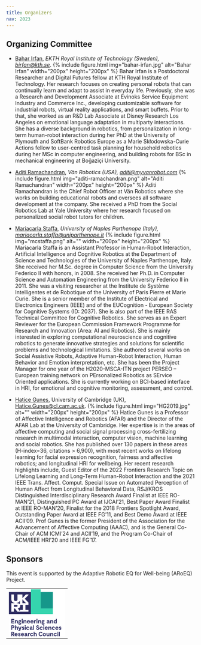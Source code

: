 ```yaml
---
title: Organizers
nav: 2023
---
```


## Organizing Committee

<div class="id-pics" markdown="1">

- [Bahar Irfan](https://www.baharirfan.com/), *EKTH Royal Institute of Technology (Sweden), birfan@kth.se*. 
{% include figure.html img="bahar-irfan.jpg" alt="Bahar Irfan" width="200px" height="200px" %}
Bahar Irfan is a Postdoctoral Researcher and Digital Futures fellow at KTH Royal Institute of Technology. Her research focuses on creating personal robots that can continually learn and adapt to assist in everyday life. Previously, she was a Research and Development Associate at Evinoks Service Equipment Industry and Commerce Inc., developing customizable software for industrial robots, virtual reality applications, and smart buffets. Prior to that, she worked as an R&D Lab Associate at Disney Research Los Angeles on emotional language adaptation in multiparty interactions.
She has a diverse background in robotics, from personalization in long-term human-robot interaction during her PhD at the University of Plymouth and SoftBank Robotics Europe as a Marie Skłodowska-Curie Actions fellow to user-centred task planning for household robotics during her MSc in computer engineering, and building robots for BSc in mechanical engineering at Boğaziçi University.

- [Aditi Ramachandran](http://www.aditiramachandran.com/), *Vän Robotics (USA), aditi@myvanrobot.com*
{% include figure.html img="aditi-ramachandran.png" alt="Aditi Ramachandran" width="200px" height="200px" %}
Aditi Ramachandran is the Chief Robot Officer at Vän Robotics where she works on building educational robots and oversees all software development at the company. She received a PhD from the Social Robotics Lab at Yale University where her research focused on personalized social robot tutors for children.

- [Mariacarla Staffa](https://sites.google.com/view/mariacarlastaffa/home), *University of Naples Parthenope (Italy), mariacarla.staffa@uniparthenope.it*
{% include figure.html img="mcstaffa.png" alt="" width="200px" height="200px" %}
Mariacarla Staffa is an Assistant Professor in Human-Robot Interaction, Artificial Intelligence and Cognitive Robotics at the Department of Science and Technologies of the University of Naples Parthenope, Italy. She received her M.Sc. degree in Computer Science from the University Federico II with honors, in 2008. She received her Ph.D. in Computer Science and Automation Engineering from the University Federico II in 2011. She was a visiting researcher at the Institute de Système Intelligentes et de Robotique of the University of Paris Pierre et Marie Curie. She is a senior member of the Institute of Electrical and Electronics Engineers (IEEE) and of the EUCognition - European Society for Cognitive Systems (ID: 2037). She is also part of the IEEE RAS Technical Committee for Cognitive Robotics. She serves as an Expert Reviewer for the European Commission Framework Programme for Research and Innovation (Area: AI and Robotics). She is mainly interested in exploring computational neuroscience and cognitive robotics to generate innovative strategies and solutions for scientific problems and technological limitations. She authored several works on Social Assistive Robots, Adaptive Human-Robot Interaction, Human Behavior and Emotion interpretation, etc. She has been the Project Manager for one year of the H2020-MSCA-ITN project PERSEO – European training network on PErsonalized Robotics as SErvice Oriented applications. She is currently working on BCI-based interface in HRI, for emotional and cognitive monitoring, assessment, and control.

- [Hatice Gunes](https://www.cl.cam.ac.uk/~hg410/), University of Cambridge (UK), Hatice.Gunes@cl.cam.ac.uk. 
{% include figure.html img="HG2019.jpg" alt="" width="200px" height="200px" %}
Hatice Gunes is a Professor of Affective Intelligence and Robotics (AFAR) and the Director of the AFAR Lab at the University of Cambridge. Her expertise is in the areas of affective computing and social signal processing cross-fertilizing research in multimodal interaction, computer vision, machine learning and social robotics. She has published over 130 papers in these areas (H-index=36, citations > 6,900), with most recent works on lifelong learning for facial expression recognition, fairness and affective robotics; and longitudinal HRI for wellbeing. Her recent research highlights include, Guest Editor of the 2022 Frontiers Research Topic on Lifelong Learning and Long-Term Human-Robot Interaction and the 2021 IEEE Trans. Affect. Comput. Special Issue on Automated Perception of Human Affect from Longitudinal Behavioral Data, RSJ/KROS Distinguished Interdisciplinary Research Award Finalist at IEEE RO-MAN’21, Distinguished PC Award at IJCAI’21, Best Paper Award Finalist at IEEE RO-MAN’20, Finalist for the 2018 Frontiers Spotlight Award, Outstanding Paper Award at IEEE FG’11, and Best Demo Award at IEEE ACII’09. Prof Gunes is the former President of the Association for the Advancement of Affective Computing (AAAC), and is the General Co-Chair of ACM ICMI’24 and ACII’19, and the Program Co-Chair of ACM/IEEE HRI’20 and IEEE FG’17.



</div>

## Sponsors
This event is supported by the Adaptive Robotic EQ for Well-being (ARoEQ) Project. 
<table>
    <tr>
    <td> <img src="images/epsrc.png" alt="EPSRC" style="width: 150px;"/> </td>    
    </tr>
</table>

